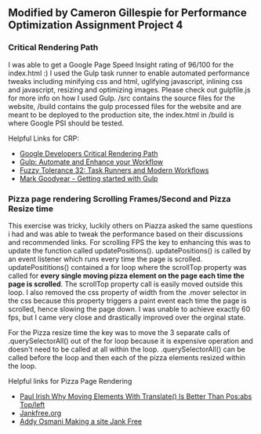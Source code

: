 ## Modified by Cameron Gillespie for Performance Optimization Assignment Project 4

### Critical Rendering Path
I was able to get a Google Page Speed Insight rating of 96/100 for the index.html :)
I used the Gulp task runner to enable automated performance tweaks including minifying css and html, uglifying javascript, inlining css and javascript, resizing and optimizing images.
Please check out gulpfile.js for more info on how I used Gulp.
/src contains the source files for the website, /build contains the gulp processed files for the website and are meant to be deployed to the production site, the index.html in /build is where Google PSI should be tested.

Helpful Links for CRP:
* [Google Developers Critical Rendering Path](https://developers.google.com/web/fundamentals/performance/critical-rendering-path/)
* [Gulp: Automate and Enhance your Workflow](http://gulpjs.com/)
* [Fuzzy Tolerance 32: Task Runners and Modern Workflows](http://fuzzytolerance.info/blog/2014/02/21/2014-02-21-fuzzy-tolerance-32-task-runners-and-modern-workflows/)
* [Mark Goodyear - Getting started with Gulp](http://markgoodyear.com/2014/01/getting-started-with-gulp/)

### Pizza page rendering Scrolling Frames/Second and Pizza Resize time
This exercise was tricky, luckily others on Piazza asked the same questions i had and was able to tweak the performance based on their discussions and recommended links.
For scrolling FPS the key to enhancing this was to update the function called updatePositions(). updatePositions() is called by an event listener which runs every time the page is scrolled.  updatePosititions() contained a for loop where the scrollTop property was called for **every single moving pizza element on the page each time the page is scrolled**.  The scrollTop property call is easily moved outside this loop. I also removed the css property of width from the .mover selector in the css because this property triggers a paint event each time the page is scrolled, hence slowing the page down.  I was unable to achieve exactly 60 fps, but I came very close and drastically improved over the orginal state.

For the Pizza resize time the key was to move the 3 separate calls of .querySelectorAll() out of the for loop because it is expensive operation and doesn't need to be called at all within the loop.  .querySelectorAll() can be called before the loop and then each of the pizza elements resized within the loop.

Helpful links for Pizza Page Rendering
* [Paul Irish Why Moving Elements With Translate() Is Better Than Pos:abs Top/left](http://www.paulirish.com/2012/why-moving-elements-with-translate-is-better-than-posabs-topleft/)
* [Jankfree.org](http://jankfree.org/)
* [Addy Osmani Making a site Jank Free](http://addyosmani.com/blog/making-a-site-jank-free/)
